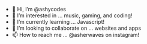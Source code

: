 - 👋 Hi, I’m @ashycodes
- 👀 I’m interested in ... music, gaming, and coding!
- 🌱 I’m currently learning ... Javascript!
- 💞️ I’m looking to collaborate on ... websites and apps
- 📫 How to reach me ... @asherwaves on instagram!

<!---
ashycodes/ashycodes is a ✨ special ✨ repository because its `README.md` (this file) appears on your GitHub profile.
You can click the Preview link to take a look at your changes.
--->
